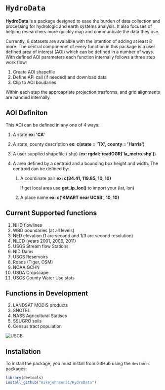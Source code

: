 `HydroData`
================

**HydroData** is a package designed to ease the burden of data collection and processing for hydrologic and earth systems analysis. It also focuses of helping researchers more quickly map and communicate the data they use.

Currently, 8 datasets are avaialble with the intention of adding at least 8 more. The central componenet of every function in this package is a user defined area of interest (AOI) which can be defined in a number of ways. With defined AOI parameters each function internally follows a three step work flow:

1. Create AOI shapefile
2. Define API call (if needed) and download data  
3. Clip to AOI boudaries 

Within each step the approapriate projection trasforms, and grid alignments are handled internally. 

## AOI Definiton
This AOI can be defined in any one of 4 ways:

 1) A state **ex: 'CA'**
 2) A state, county description **ex: c(state = 'TX', county = 'Harris')**
 2) A user supplied shapefile (.shp) (**ex: rgdal::readOGR('la_metro.shp')**)
 3) A area defined by a centroid and a bounding box height and width:
      The centroid can be defined by:
        
       1. A coordinate pair **ex: c(34.41, 119.85, 10, 10)**
            
            If get local area use **get_ip_loc()** to import your (lat, lon)
        
       2. A place name **ex: c('KMART near UCSB', 10, 10)**
        
## Current Supported functions
 1) NHD flowlines
 2) WBD boundaries (at all levels)
 3) NED elevation (1 arc second and 1/3 arc second resolution) 
 4) NLCD (years 2001, 2006, 2011)
 5) USGS Stream flow Stations
 6) NID Dams
 7) USGS Reservoirs
 8) Roads (Tiger, OSM)
 9) NOAA GCHN
 10) USDA Cropscape
 11) USGS County Water Use stats
 
## Functions in Development
 
 2) LANDSAT MODIS products
 3) SNOTEL
 5) NASS Agricultural Statiscs
 6) SSUGRO soils
 8) Census tract population
 
![USCB](https://www.ucsb.edu/graphic-identity/downloads/wave/ucsbwave-black.png)

## Installation

To install the  package, you must install from GitHub using the `devtools` packages:

```r
library(devtools)
install_github("mikejohnson51/HydroData")
```
